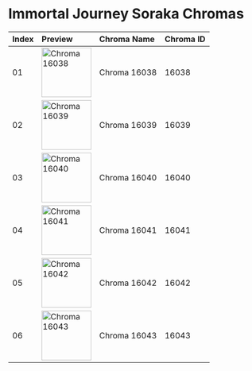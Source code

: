 # Immortal Journey Soraka Chromas

| Index | Preview | Chroma Name | Chroma ID |
|:---|:---|:---|:---|
| 01 | <img src='https://raw.communitydragon.org/latest/plugins/rcp-be-lol-game-data/global/default/v1/champion-chroma-images/16/16038.png' alt='Chroma 16038' width='100'> | Chroma 16038 | 16038 |
| 02 | <img src='https://raw.communitydragon.org/latest/plugins/rcp-be-lol-game-data/global/default/v1/champion-chroma-images/16/16039.png' alt='Chroma 16039' width='100'> | Chroma 16039 | 16039 |
| 03 | <img src='https://raw.communitydragon.org/latest/plugins/rcp-be-lol-game-data/global/default/v1/champion-chroma-images/16/16040.png' alt='Chroma 16040' width='100'> | Chroma 16040 | 16040 |
| 04 | <img src='https://raw.communitydragon.org/latest/plugins/rcp-be-lol-game-data/global/default/v1/champion-chroma-images/16/16041.png' alt='Chroma 16041' width='100'> | Chroma 16041 | 16041 |
| 05 | <img src='https://raw.communitydragon.org/latest/plugins/rcp-be-lol-game-data/global/default/v1/champion-chroma-images/16/16042.png' alt='Chroma 16042' width='100'> | Chroma 16042 | 16042 |
| 06 | <img src='https://raw.communitydragon.org/latest/plugins/rcp-be-lol-game-data/global/default/v1/champion-chroma-images/16/16043.png' alt='Chroma 16043' width='100'> | Chroma 16043 | 16043 |
